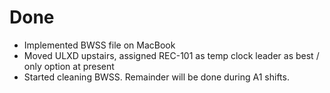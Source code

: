 # Done

- Implemented BWSS file on MacBook
- Moved ULXD upstairs, assigned REC-101 as temp clock leader as best / only option at present
- Started cleaning BWSS. Remainder will be done during A1 shifts.
